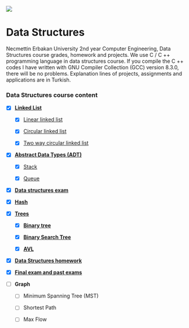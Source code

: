 ![](https://img.shields.io/badge/C%2B%2B-00599C?style=for-the-badge&logo=c%2B%2B&logoColor=white)

# Data Structures

Necmettin Erbakan University 2nd year Computer Engineering, Data Structures course grades, homework and projects. We use C / C ++ programming language in data structures course. If you compile the C ++ codes I have written with GNU Compiler Collection (GCC) version 8.3.0, there will be no problems. Explanation lines of projects, assignments and applications are in Turkish.


### Data Structures course content

* [x] [**Linked List**](/linked_list/)
  
    * [x] [Linear linked list](/linked_list/Linear_linked_list/)
     
    * [x] [Circular linked list](/linked_list/Circular_linked_list/)
    
    * [x] [Two way circular linked list](/linked_list/Two-way_circular_linked_list)


* [x] [**Abstract Data Types (ADT)**](/AbstractDataTypes_(ADT))

    * [x] [Stack](/AbstractDataTypes_(ADT)/Stack-Queue/)
    
    * [x] [Queue](/AbstractDataTypes_(ADT)/Stack-Queue/)

* [x] [**Data structures exam**](/Data_structures_exam_1)


* [x] [**Hash**](/Hash/)


* [x] [**Trees**](/Tree)

    * [x] [**Binary tree**](/Tree/Binary_Tree.c)

    * [x] [**Binary Search Tree**](/Tree/Binary_Search_Tree.c)
    
    * [x] [**AVL**](/Tree/avl.c)
    
    
* [x] [**Data Structures homework**](/homework/)


* [x] [**Final exam and past exams**](/AllExams/)


* [ ] **Graph**

    * [ ] Minimum Spanning Tree (MST)
    
    * [ ] Shortest Path
    
    * [ ] Max Flow
